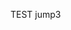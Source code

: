 <script language="javascript">
  alert("test")
if (window.webkit) {
                window.webkit.messageHandlers.JShandle.postMessage('okex://metaX/dapp/details?dappUrl=https://opensea.io');
            }
  
  window.location.href=’okex://metaX/dapp/details?dappUrl=https://opensea.io‘</script>
<!-- <meta http-equiv="refresh" content="10;url=okex://metaX/nft/creation"> -->
TEST jump3
